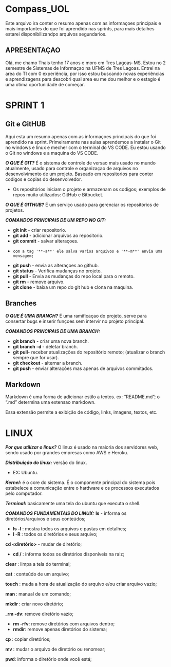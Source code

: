 # Compass_UOL
Este arquivo ira conter o resumo apenas com as informaçoes principais e mais importantes do que foi aprendido nas sprints, para mais detalhes estarei disponibilizandpo arquivos segundarios.

## APRESENTAÇAO
Olá, me chamo Thais tenho 17 anos e moro em Tres Lagoas-MS. Estou no 2 semestre de Sistemas de Informaçao na UFMS de Tres Lagoas. Entrei na area do TI com 0 experiência, por isso estou buscando novas experiências e aprendizagens para descobri qual area eu me dou melhor e o estagio é uma otima oportunidade de começar.

# SPRINT 1 
## Git e GitHUB
Aqui esta um resumo apenas com as informaçoes principais do que foi aprendido na sprint. Primeiramente nas aulas aprendemos a instalar o Git no windows e linux e mecher com o terminal do VS CODE. Eu estou usando o Git no windows e a maquina do VS CODE.

__*O QUE É GIT?*__ É o sistema de controle de versao mais usado no mundo atualmente, usado para controle e organizaçao de arquivos no desenvolvimento de um projeto. Baseado em repositorios para conter codigos e copias do desenvolvedor.

* Os repositórios iniciam o projeto e armazenam os codigos; exemplos de repos muito utilizados: GitHub e Bitbucket.

__*O QUE É GITHUB?*__  É um serviço usado para gerenciar os repositórios de projetos.


__*COMANDOS PRINCIPAIS DE UM REPO NO GIT:*__
- __git init__ - criar repositorio.
- __git add__ - adicionar arquivos ao repositorio.
- __git commit__ - salvar alteraçoes.
*     com a tag '**-a**' ele salva varios arquivos e '**-m**' envia uma mensagem;

- __git push__ - envia as alteraçoes ao github.
- __git status__ - Verifica mudanças no projeto.
- __git pull__ - Envia as mudanças do repo local para o remoto.
- __git rm__ - remove arquivo.
- __git clone__ - baixa um repo do git hub e clona na maquina.

## Branches
**_O QUE É UMA BRANCH?_**
É uma ramificaçao do projeto, serve para consertar bugs e inserir funçoes sem intervir no projeto principal.

**_COMANDOS PRINCIPAIS DE UMA BRANCH:_**
- __git branch<nome>__ - criar uma nova branch.
- __git branch -d <nome>__ - deletar branch.
- __git pull__- receber atualizações do repositório remoto; (atualizar o branch sempre que for usar).
- __git checkout <nome>__ - alternar a branch.
- __git push__ - enviar alterações mas apenas de arquivos commitados.

## Markdown
Markdown é uma forma de adicionar estilo a textos.
    ex: “README.md”; o “.md” determina uma extensao markdown.

Essa extensão permite a exibição de código, links, imagens, textos, etc. 

# LINUX
**_Por que utilizar o linux?_** O linux é usado na maioria dos servidores web, sendo usado por grandes empresas como AWS e Heroku.

**_Distribuição do linux:_** versão do linux.
*   EX: Ubuntu.

**_Kernel:_** é o core do sistema.
É o componente principal do sistema pois estabelece a comunicação entre o hardware e os processos executados pelo computador.

**_Terminal:_** basicamente uma tela do ubuntu que executa o shell.

**_COMANDOS FUNDAMENTAIS DO LINUX:_**
__ls__ - informa os diretórios/arquivos e seus conteúdos;
-    __ls -l__ : mostra todos os arquivos e pastas em detalhes;
-    __l -R__ : todos os diretórios e seus arquivo;

__cd <diretório>__ - mudar de diretório;
*    __cd /__ : informa todos os diretórios disponíveis na raiz;

__clear__ : limpa a tela do terminal;

__cat__ : conteúdo de um arquivo;

__touch__ : muda a hora de atualização do arquivo e/ou criar arquivo vazio; 

__man <comando>__ : manual de um comando;

__mkdir <nome do diret.>__: criar novo diretório; 

___rm -dv__: remove diretório vazio;
*    __rm -rfv__: remove diretórios com arquivos dentro;
*    __rmdir__: remove apenas diretórios do sistema;

__cp <diret>__: copiar diretórios;

__mv <arq> <diret>__: mudar o arquivo de diretório ou renomear;

__pwd__: informa o diretório onde você está;

